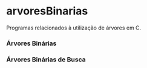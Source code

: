 # arvoresBinarias

Programas relacionados à utilização de árvores em C. 

### Árvores Binárias
### Árvores Binárias de Busca
